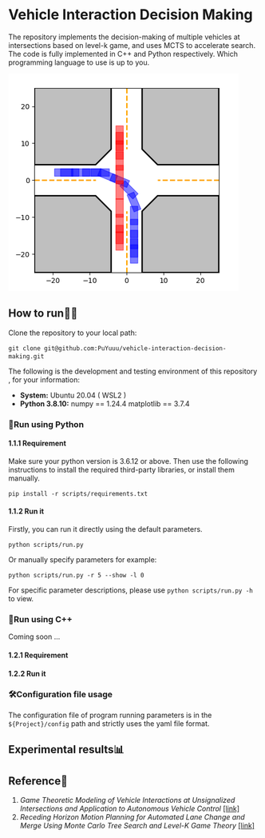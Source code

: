 # Vehicle Interaction Decision Making

The repository implements the decision-making of multiple vehicles at intersections based on level-k game, and uses MCTS to accelerate search. The code is fully implemented in C++ and Python respectively. Which programming language to use is up to you.

![](./img/sample.png)

## How to run🏃‍♂️

Clone the repository to your local path:

```shell
git clone git@github.com:PuYuuu/vehicle-interaction-decision-making.git
```

The following is the development and testing environment of this repository , for your information:

- **System:** Ubuntu 20.04 ( WSL2 )
- **Python 3.8.10:** numpy == 1.24.4  matplotlib == 3.7.4

### 🐍Run using Python

#### 1.1.1 Requirement

Make sure your python version is 3.6.12 or above. Then use the following instructions to install the required third-party libraries, or install them manually.

```shell
pip install -r scripts/requirements.txt
```

#### 1.1.2 Run it

Firstly, you can run it directly using the default parameters.

```shell
python scripts/run.py
```

Or manually specify parameters for example:

```
python scripts/run.py -r 5 --show -l 0
```

For specific parameter descriptions, please use `python scripts/run.py -h` to view.

### 🦏Run using C++

Coming soon ...

#### 1.2.1 Requirement



#### 1.2.2 Run it



### 🛠Configuration file usage

The configuration file of program running parameters is in the `${Project}/config` path and strictly uses the yaml file format.

## Experimental results📊



## Reference📝

1. *Game Theoretic Modeling of Vehicle Interactions at Unsignalized Intersections and Application to Autonomous Vehicle Control* [[link]](https://ieeexplore.ieee.org/abstract/document/8430842)
2. *Receding Horizon Motion Planning for Automated Lane Change and Merge Using Monte Carlo Tree Search and Level-K Game Theory*  [[link]](https://ieeexplore.ieee.org/document/9147369)
